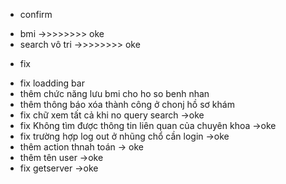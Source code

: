 - confirm

* bmi ->>>>>>>> oke
* search vô tri ->>>>>>>> oke

- fix

* fix loadding bar
* thêm chức năng lưu bmi cho ho so benh nhan
* thêm thông báo xóa thành công ở chonj hồ sơ khám
* fix chữ xem tất cả khi no query search ->oke
* fix Không tìm được thông tin liên quan của chuyên khoa ->oke
* fix trường hợp log out ở nhũng chổ cần login ->oke
* thêm action thnah toán -> oke
* thêm tên user ->oke
* fix getserver ->oke
